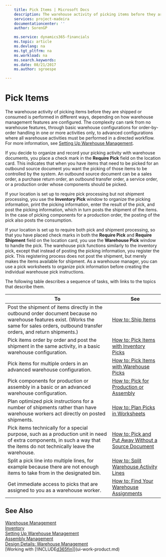 ```yaml
---
    title: Pick Items | Microsoft Docs
    description: The warehouse activity of picking items before they are shipped or consumed is performed in different ways, depending on how warehouse management features are configured. The [setup](../configure-warehouse-processes.md) complexity can rank from no warehouse features, through basic warehouse configurations for order-by-order handling in one or more activities only, to advanced configurations where all warehouse activities must be performed in a directed workflow.
    services: project-madeira
    documentationcenter: ''
    author: SorenGP

    ms.service: dynamics365-financials
    ms.topic: article
    ms.devlang: na
    ms.tgt_pltfrm: na
    ms.workload: na
    ms.search.keywords:
    ms.date: 08/21/2017
    ms.author: sgroespe

---
```

# Pick Items
The warehouse activity of picking items before they are shipped or consumed is performed in different ways, depending on how warehouse management features are configured. The complexity can rank from no warehouse features, through basic warehouse configurations for order-by-order handling in one or more activities only, to advanced configurations where all warehouse activities must be performed in a directed workflow. For more information, see [Setting Up Warehouse Management](warehouse-setup-warehouse.md).

If you decide to organize and record your picking activity with warehouse documents, you place a check mark in the **Require Pick** field on the location card. This indicates that when you have items that need to be picked for an outbound source document you want the picking of those items to be controlled by the system. An outbound source document can be a sales order, a purchase return order, an outbound transfer order, a service order, or a production order whose components should be picked.

If your location is set up to require pick processing but not shipment processing, you use the **Inventory Pick** window to organize the picking information, print the picking information, enter the result of the pick, and post the picking information, which in turn posts the shipment of the items. In the case of picking components for a production order, the posting of the pick also posts the consumption.

If your location is set up to require both pick and shipment processing, so that you have placed check marks in both the **Require Pick** and **Require Shipment** field on the location card, you use the **Warehouse Pick** window to handle the pick. The warehouse pick functions similarly to the inventory pick, except that instead of posting the picking information, you register the pick. This registering process does not post the shipment, but merely makes the items available for shipment. As a warehouse manager, you can use a pick worksheets to organize pick information before creating the individual warehouse pick instructions.

The following table describes a sequence of tasks, with links to the topics that describe them.   

|**To**|**See**|
|------------|-------------|  
|Post the shipment of items directly in the outbound order document because no warehouse features exist. (Works the same for sales orders, outbound transfer orders, and return shipments.)|[How to: Ship Items](warehouse-how-ship-items.md)|  
|Pick items order by order and post the shipment in the same activity, in a basic warehouse configuration.|[How to: Pick Items with Inventory Picks](warehouse-how-to-pick-items-with-inventory-picks.md)|
|Pick items for multiple orders in an advanced warehouse configuration.|[How to: Pick Items with Warehouse Picks](warehouse-how-to-pick-items-for-warehouse-shipment.md)|  
|Pick components for production or assembly in a basic or an advanced warehouse configuration.|[How to: Pick for Production or Assembly](warehouse-how-to-pick-for-production.md)|  
|Plan optimized pick instructions for a number of shipments rather than have warehouse workers act directly on posted shipments.|[How to: Plan Picks in Worksheets](warehouse-how-to-plan-picks-in-worksheets.md)|  
|Pick items technically for a special purpose, such as a production unit in need of extra components, in such a way that the items do not technically leave the warehouse.|[How to: Pick and Put Away Without a Source Document](warehouse-how-to-create-put-aways-from-internal-put-aways.md)|
|Split a pick line into multiple lines, for example because there are not enough items to take from in the designated bin.|[How to: Split Warehouse Activity Lines](warehouse-how-to-split-warehouse-activity-lines.md)|
|Get immediate access to picks that are assigned to you as a warehouse worker.|[How to: Find Your Warehouse Assignments](warehouse-how-to-find-your-warehouse-assignments.md)|  

## See Also  
[Warehouse Management](warehouse-manage-warehouse.md)  
[Inventory](inventory-manage-inventory.md)  
[Setting Up Warehouse Management](warehouse-setup-warehouse.md)     
[Assembly Management](assembly-assemble-items.md)    
[Design Details: Warehouse Management](design-details-warehouse-management.md)  
[Working with [!INCLUDE[d365fin](includes/d365fin_md.md)]](ui-work-product.md)
